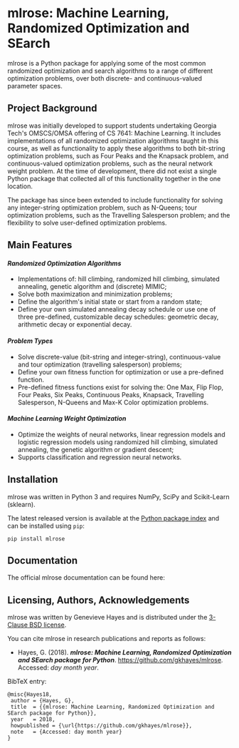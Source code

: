 # mlrose: Machine Learning, Randomized Optimization and SEarch
mlrose is a Python package for applying some of the most common randomized optimization and search algorithms to a range of different optimization problems, over both discrete- and continuous-valued parameter spaces.

## Project Background
mlrose was initially developed to support students undertaking Georgia Tech's OMSCS/OMSA offering of CS 7641: Machine Learning. It includes implementations of all randomized optimization algorithms taught in this course, as well as functionality to apply these algorithms to both bit-string optimization problems, such as Four Peaks and the Knapsack problem, and continuous-valued optimization problems, such as the neural network weight problem. At the time of development, there did not exist a single Python package that collected all of this functionality together in the one location.

The package has since been extended to include functionality for solving any integer-string optimization problem, such as N-Queens; tour optimization problems, such as the Travelling Salesperson problem; and the flexibility to solve user-defined optimization problems.

## Main Features

#### *Randomized Optimization Algorithms*
- Implementations of: hill climbing, randomized hill climbing, simulated annealing, genetic algorithm and (discrete) MIMIC;
- Solve both maximization and minimization problems;
- Define the algorithm's initial state or start from a random state;
- Define your own simulated annealing decay schedule or use one of three pre-defined, customizable decay schedules: geometric decay, arithmetic decay or exponential decay.

#### *Problem Types*
- Solve discrete-value (bit-string and integer-string), continuous-value and tour optimization (travelling salesperson) problems;
- Define your own fitness function for optimization or use a pre-defined function.
- Pre-defined fitness functions exist for solving the: One Max, Flip Flop, Four Peaks, Six Peaks, Continuous Peaks, Knapsack, Travelling Salesperson, N-Queens and Max-K Color optimization problems.

#### *Machine Learning Weight Optimization*
- Optimize the weights of neural networks, linear regression models and logistic regression models using randomized hill climbing, simulated annealing, the genetic algorithm or gradient descent;
- Supports classification and regression neural networks.

## Installation
mlrose was written in Python 3 and requires NumPy, SciPy and Scikit-Learn (sklearn).

The latest released version is available at the [Python package index](https://pypi.org/project/mlrose/) and can be installed using `pip`:
```
pip install mlrose
```

## Documentation
The official mlrose documentation can be found here: <Insert link>

## Licensing, Authors, Acknowledgements
mlrose was written by Genevieve Hayes and is distributed under the [3-Clause BSD license](https://github.com/gkhayes/mlrose/blob/master/LICENSE). 

You can cite mlrose in research publications and reports as follows:
* Hayes, G. (2018). ***mlrose: Machine Learning, Randomized Optimization and SEarch package for Python***. https://github.com/gkhayes/mlrose. Accessed: *day month year*.

BibTeX entry:
```
@misc{Hayes18,
 author = {Hayes, G},
 title 	= {{mlrose: Machine Learning, Randomized Optimization and SEarch package for Python}},
 year 	= 2018,
 howpublished = {\url{https://github.com/gkhayes/mlrose}},
 note 	= {Accessed: day month year}
}
```
